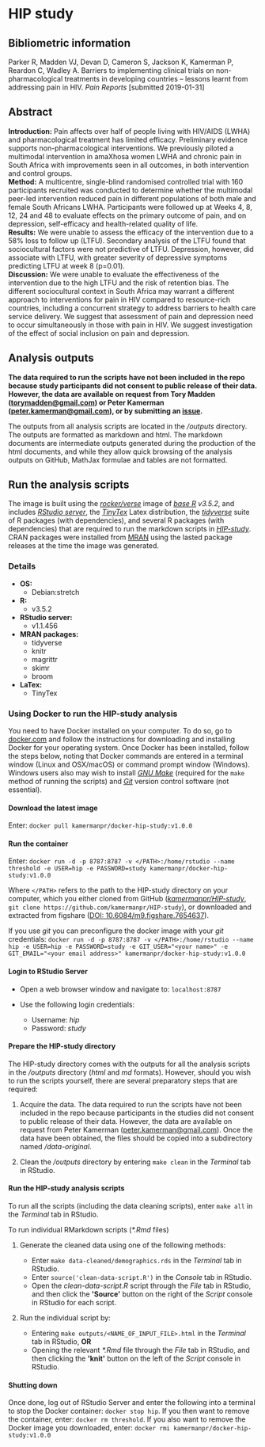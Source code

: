 # HIP study

## Bibliometric information
Parker R, Madden VJ, Devan D, Cameron S, Jackson K, Kamerman P, Reardon C, Wadley A. Barriers to implementing clinical trials on non-pharmacological treatments in developing countries – lessons learnt from addressing pain in HIV. _Pain Reports_ \[submitted 2019-01-31\]

## Abstract
**Introduction:** Pain affects over half of people living with HIV/AIDS (LWHA) and pharmacological treatment has limited efficacy. Preliminary evidence supports non-pharmacological interventions.  We previously piloted a multimodal intervention in amaXhosa women LWHA and chronic pain in South Africa with improvements seen in all outcomes, in both intervention and control groups.  
**Method:** A multicentre, single-blind randomised controlled trial with 160 participants recruited was conducted  to determine whether the multimodal peer-led intervention reduced pain in different populations of both male and female South Africans LWHA. Participants were followed up at Weeks 4, 8, 12, 24 and 48 to evaluate effects on the primary outcome of pain, and on depression, self-efficacy and health-related quality of life.  
**Results:** We were unable to assess the efficacy of the intervention due to a 58% loss to follow up (LTFU). Secondary analysis of the LTFU found that sociocultural factors were not predictive of LTFU. Depression, however, did associate with LTFU, with greater severity of depressive symptoms predicting LTFU at week 8 (p=0.01).  
**Discussion:** We were unable to evaluate the effectiveness of the intervention due to the high LTFU and the risk of retention bias.  The different sociocultural context in South Africa may warrant a different approach to interventions for pain in HIV compared to resource-rich countries, including a concurrent strategy to address barriers to health care service delivery. We suggest that assessment of pain and depression need to occur simultaneously in those with pain in HIV. We suggest investigation of the effect of social inclusion on pain and depression. 

## Analysis outputs

**The data required to run the scripts have not been included in the repo because study participants did not consent to public release of their data. However, the data are available on request from Tory Madden (torymadden@gmail.com) or Peter Kamerman (peter.kamerman@gmail.com), or by submitting an [issue](https://github.com/kamermanpr/HIP-study/issues).**

The outputs from all analysis scripts are located in the _/outputs_ directory. The outputs are formatted as markdown and html. The markdown documents are intermediate outputs generated during the production of the html documents, and while they allow quick browsing of the analysis outputs on GitHub, MathJax formulae and tables are not formatted. 

## Run the analysis scripts

The image is built using the [_rocker/verse_](https://hub.docker.com/r/rocker/verse/) image of [_base R_](https://cran.r-project.org/) _v3.5.2_, and includes [_RStudio server_](https://www.rstudio.com/products/rstudio/#Server), the [_TinyTex_](https://yihui.name/tinytex/) Latex distribution, the [_tidyverse_](https://www.tidyverse.org/) suite of R packages (with dependencies), and several R packages (with dependencies) that are required to run the markdown scripts in [_HIP-study_](https://github.com/kamermanpr/HIP-study.git). CRAN packages were installed from [MRAN](https://mran.microsoft.com/timemachine) using the lasted package releases at the time the image was generated.

### Details
- **OS:**  
    - Debian:stretch
- **R:**  
    - v3.5.2 
- **RStudio server:**  
    - v1.1.456 
- **MRAN packages:**  
    - tidyverse
    - knitr
    - magrittr
    - skimr
    - broom
- **LaTex:**   
    - TinyTex

### Using Docker to run the HIP-study analysis

You need to have Docker installed on your computer. To do so, go to [docker.com](https://www.docker.com/community-edition#/download) and follow the instructions for downloading and installing Docker for your operating system. Once Docker has been installed, follow the steps below, noting that Docker commands are entered in a terminal window (Linux and OSX/macOS) or command prompt window (Windows). Windows users also may wish to install [_GNU Make_](http://gnuwin32.sourceforge.net/downlinks/make.php) (required for the `make` method of running the scripts) and [_Git_](https://gitforwindows.org/) version control software (not essential). 

#### Download the latest image

Enter: `docker pull kamermanpr/docker-hip-study:v1.0.0`

#### Run the container

Enter: `docker run -d -p 8787:8787 -v </PATH>:/home/rstudio --name threshold -e USER=hip -e PASSWORD=study kamermanpr/docker-hip-study:v1.0.0`

Where `</PATH>` refers to the path to the HIP-study directory on your computer, which you either cloned from GitHub ([_kamermanpr/HIP-study_](https://github.com/kamermanpr/HIP-study.git), `git clone https://github.com/kamermanpr/HIP-study`), or downloaded and extracted from figshare ([DOI: 10.6084/m9.figshare.7654637](https://doi.org/10.6084/m9.figshare.7654637)).

If you use _git_ you can preconfigure the docker image with your _git_ credentials: `docker run -d -p 8787:8787 -v </PATH>:/home/rstudio --name hip -e USER=hip -e PASSWORD=study -e GIT_USER="<your name>" -e GIT_EMAIL="<your email address>" kamermanpr/docker-hip-study:v1.0.0`

#### Login to RStudio Server

- Open a web browser window and navigate to: `localhost:8787`

- Use the following login credentials: 
    - Username: _hip_	
    - Password: _study_
    
#### Prepare the HIP-study directory

The HIP-study directory comes with the outputs for all the analysis scripts in the _/outputs_ directory (_html_ and *md* formats). However, should you wish to run the scripts yourself, there are several preparatory steps that are required:  

1. Acquire the data. The data required to run the scripts have not been included in the repo because participants in the studies did not consent to public release of their data. However, the data are available on request from Peter Kamerman (peter.kamerman@gmail.com). Once the data have been obtained, the files should be copied into a subdirectory named _/data-original_.

2. Clean the _/outputs_ directory by entering `make clean` in the _Terminal_ tab in RStudio.

#### Run the HIP-study analysis scripts

To run all the scripts (including the data cleaning scripts), enter `make all` in the _Terminal_ tab in RStudio. 

To run individual RMarkdown scripts (_\*.Rmd_ files)

1. Generate the cleaned data using one of the following methods:  
    - Enter `make data-cleaned/demographics.rds` in the _Terminal_ tab in RStudio.  
    - Enter `source('clean-data-script.R')` in the _Console_ tab in RStudio.  
    - Open the _clean-data-script.R_ script through the _File_ tab in RStudio, and then click the **'Source'** button on the right of the _Script_ console in RStudio for each script.
    
2. Run the individual script by:  
    - Entering `make outputs/<NAME_OF_INPUT_FILE>.html` in the _Terminal_ tab in RStudio, **OR**
    - Opening the relevant _\*.Rmd_ file through the _File_ tab in RStudio, and then clicking the **'knit'** button on the left of the _Script_ console in RStudio. 

#### Shutting down

Once done, log out of RStudio Server and enter the following into a terminal to stop the Docker container: `docker stop hip`. If you then want to remove the container, enter: `docker rm threshold`. If you also want to remove the Docker image you downloaded, enter: `docker rmi kamermanpr/docker-hip-study:v1.0.0`

